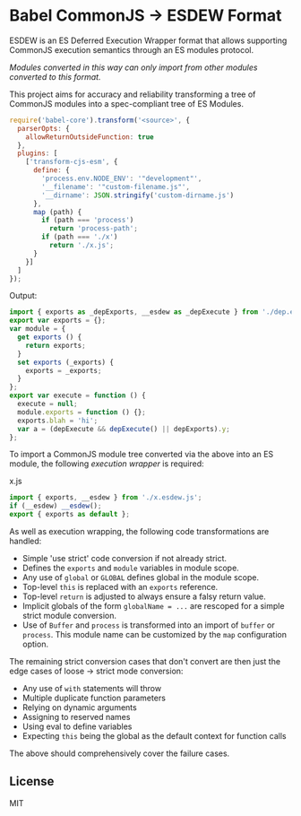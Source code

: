 # Babel CommonJS -> ESDEW Format

ESDEW is an ES Deferred Execution Wrapper format that allows supporting CommonJS execution semantics
through an ES modules protocol.

_Modules converted in this way can only import from other modules converted to this format._

This project aims for accuracy and reliability transforming a tree of CommonJS modules into a spec-compliant tree of ES Modules.

```js
require('babel-core').transform('<source>', {
  parserOpts: {
    allowReturnOutsideFunction: true
  },
  plugins: [
    ['transform-cjs-esm', {
      define: {
        'process.env.NODE_ENV': '"development"',
        '__filename': '"custom-filename.js"',
        '__dirname': JSON.stringify('custom-dirname.js')
      },
      map (path) {
        if (path === 'process')
          return 'process-path';
        if (path === './x')
          return './x.js';
      }
    }]
  ]
});
```

Output:

```js
import { exports as _depExports, __esdew as _depExecute } from './dep.esdew.js';
export var exports = {};
var module = {
  get exports () {
    return exports;
  }
  set exports (_exports) {
    exports = _exports;
  }
};
export var execute = function () {
  execute = null;
  module.exports = function () {};
  exports.blah = 'hi';
  var a = (depExecute && depExecute() || depExports).y;
};
```

To import a CommonJS module tree converted via the above into an ES module, the following
_execution wrapper_ is required:

x.js
```js
import { exports, __esdew } from './x.esdew.js';
if (__esdew) __esdew();
export { exports as default };
```

As well as execution wrapping, the following code transformations are handled:
* Simple 'use strict' code conversion if not already strict.
* Defines the `exports` and `module` variables in module scope.
* Any use of `global` or `GLOBAL` defines global in the module scope.
* Top-level `this` is replaced with an `exports` reference.
* Top-level `return` is adjusted to always ensure a falsy return value.
* Implicit globals of the form `globalName = ...` are rescoped for a simple strict module conversion.
* Use of `Buffer` and `process` is transformed into an import of `buffer` or `process`. This module name can be customized by the `map` configuration option.

The remaining strict conversion cases that don't convert are then just the edge cases of loose -> strict mode conversion:
* Any use of `with` statements will throw
* Multiple duplicate function parameters
* Relying on dynamic arguments
* Assigning to reserved names
* Using eval to define variables
* Expecting `this` being the global as the default context for function calls

The above should comprehensively cover the failure cases.

## License

MIT
